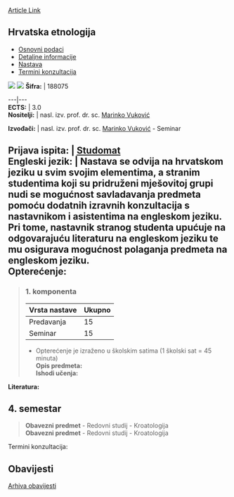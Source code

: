 [Article Link](https://www.fhs.hr/predmet/hrvetn_a)

## Hrvatska etnologija
  * [Osnovni podaci](https://www.fhs.hr/predmet/hrvetn_a#v1id-904819_33686_1_0 "Osnovni podaci")
  * [Detaljne informacije](https://www.fhs.hr/predmet/hrvetn_a#v1id-904819_33686_1_1 "Detaljne informacije")
  * [Nastava](https://www.fhs.hr/predmet/hrvetn_a#v1id-904819_33686_1_2 "Nastava")
  * [Termini konzultacija](https://www.fhs.hr/predmet/hrvetn_a#v1id-904819_33686_1_3 "Termini konzultacija")


[![](https://www.fhs.hr/img/flags/gif/hr.gif)](https://www.fhs.hr/predmet/hrvetn_a) [![](https://www.fhs.hr/img/flags/gif/gb.gif)](https://www.fhs.hr/en/course/croeth_a)
**Šifra:** |  188075  
  
---|---  
**ECTS:** |  3.0   
**Nositelji:** |  nasl. izv. prof. dr. sc. [Marinko Vuković](https://www.fhs.hr/djelatnik/marinko.vukovic)   
  
**Izvođači:** |  nasl. izv. prof. dr. sc. [Marinko Vuković](https://www.fhs.hr/djelatnik/marinko.vukovic) - Seminar  
  
**Prijava ispita:** |  [Studomat](http://www.isvu.hr/studomat)  
**Engleski jezik:** |  Nastava se odvija na hrvatskom jeziku u svim svojim elementima, a stranim studentima koji su pridruženi mješovitoj grupi nudi se mogućnost savladavanja predmeta pomoću dodatnih izravnih konzultacija s nastavnikom i asistentima na engleskom jeziku. Pri tome, nastavnik stranog studenta upućuje na odgovarajuću literaturu na engleskom jeziku te mu osigurava mogućnost polaganja predmeta na engleskom jeziku.   
**Opterećenje:**  
---  
> ### 1. komponenta
> | Vrsta nastave | Ukupno  
> ---|---  
> Predavanja | 15  
> Seminar | 15  
> * Opterećenje je izraženo u školskim satima (1 školski sat = 45 minuta)   
**Opis predmeta:**  
> **Ishodi učenja:**  

  
**Literatura:**  

  
**4. semestar**  
---  
> **Obavezni predmet** - Redovni studij - Kroatologija  
>  **Obavezni predmet** - Redovni studij - Kroatologija  
>   
Termini konzultacija: 


## Obavijesti
[Arhiva obavijesti](https://www.fhs.hr/predmet/hrvetn_a?@=215oi#news_114353 "Arhiva obavijesti")
